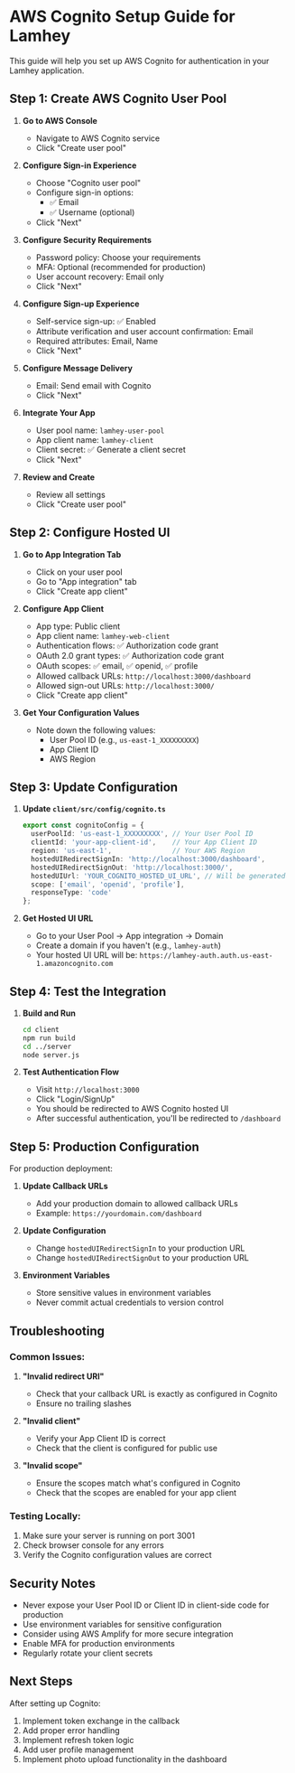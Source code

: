 # AWS Cognito Setup Guide for Lamhey

This guide will help you set up AWS Cognito for authentication in your Lamhey application.

## Step 1: Create AWS Cognito User Pool

1. **Go to AWS Console**
   - Navigate to AWS Cognito service
   - Click "Create user pool"

2. **Configure Sign-in Experience**
   - Choose "Cognito user pool"
   - Configure sign-in options:
     - ✅ Email
     - ✅ Username (optional)
   - Click "Next"

3. **Configure Security Requirements**
   - Password policy: Choose your requirements
   - MFA: Optional (recommended for production)
   - User account recovery: Email only
   - Click "Next"

4. **Configure Sign-up Experience**
   - Self-service sign-up: ✅ Enabled
   - Attribute verification and user account confirmation: Email
   - Required attributes: Email, Name
   - Click "Next"

5. **Configure Message Delivery**
   - Email: Send email with Cognito
   - Click "Next"

6. **Integrate Your App**
   - User pool name: `lamhey-user-pool`
   - App client name: `lamhey-client`
   - Client secret: ✅ Generate a client secret
   - Click "Next"

7. **Review and Create**
   - Review all settings
   - Click "Create user pool"

## Step 2: Configure Hosted UI

1. **Go to App Integration Tab**
   - Click on your user pool
   - Go to "App integration" tab
   - Click "Create app client"

2. **Configure App Client**
   - App type: Public client
   - App client name: `lamhey-web-client`
   - Authentication flows: ✅ Authorization code grant
   - OAuth 2.0 grant types: ✅ Authorization code grant
   - OAuth scopes: ✅ email, ✅ openid, ✅ profile
   - Allowed callback URLs: `http://localhost:3000/dashboard`
   - Allowed sign-out URLs: `http://localhost:3000/`
   - Click "Create app client"

3. **Get Your Configuration Values**
   - Note down the following values:
     - User Pool ID (e.g., `us-east-1_XXXXXXXXX`)
     - App Client ID
     - AWS Region

## Step 3: Update Configuration

1. **Update `client/src/config/cognito.ts`**
   ```typescript
   export const cognitoConfig = {
     userPoolId: 'us-east-1_XXXXXXXXX', // Your User Pool ID
     clientId: 'your-app-client-id',    // Your App Client ID
     region: 'us-east-1',               // Your AWS Region
     hostedUIRedirectSignIn: 'http://localhost:3000/dashboard',
     hostedUIRedirectSignOut: 'http://localhost:3000/',
     hostedUIUrl: 'YOUR_COGNITO_HOSTED_UI_URL', // Will be generated
     scope: ['email', 'openid', 'profile'],
     responseType: 'code'
   };
   ```

2. **Get Hosted UI URL**
   - Go to your User Pool → App integration → Domain
   - Create a domain if you haven't (e.g., `lamhey-auth`)
   - Your hosted UI URL will be: `https://lamhey-auth.auth.us-east-1.amazoncognito.com`

## Step 4: Test the Integration

1. **Build and Run**
   ```bash
   cd client
   npm run build
   cd ../server
   node server.js
   ```

2. **Test Authentication Flow**
   - Visit `http://localhost:3000`
   - Click "Login/SignUp"
   - You should be redirected to AWS Cognito hosted UI
   - After successful authentication, you'll be redirected to `/dashboard`

## Step 5: Production Configuration

For production deployment:

1. **Update Callback URLs**
   - Add your production domain to allowed callback URLs
   - Example: `https://yourdomain.com/dashboard`

2. **Update Configuration**
   - Change `hostedUIRedirectSignIn` to your production URL
   - Change `hostedUIRedirectSignOut` to your production URL

3. **Environment Variables**
   - Store sensitive values in environment variables
   - Never commit actual credentials to version control

## Troubleshooting

### Common Issues:

1. **"Invalid redirect URI"**
   - Check that your callback URL is exactly as configured in Cognito
   - Ensure no trailing slashes

2. **"Invalid client"**
   - Verify your App Client ID is correct
   - Check that the client is configured for public use

3. **"Invalid scope"**
   - Ensure the scopes match what's configured in Cognito
   - Check that the scopes are enabled for your app client

### Testing Locally:

1. Make sure your server is running on port 3001
2. Check browser console for any errors
3. Verify the Cognito configuration values are correct

## Security Notes

- Never expose your User Pool ID or Client ID in client-side code for production
- Use environment variables for sensitive configuration
- Consider using AWS Amplify for more secure integration
- Enable MFA for production environments
- Regularly rotate your client secrets

## Next Steps

After setting up Cognito:

1. Implement token exchange in the callback
2. Add proper error handling
3. Implement refresh token logic
4. Add user profile management
5. Implement photo upload functionality in the dashboard
